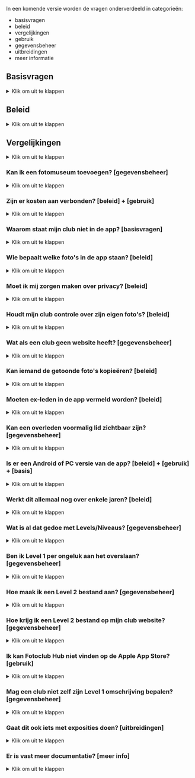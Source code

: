 In een komende versie worden de vragen onderverdeeld in categorieën:
- basisvragen
- beleid
- vergelijkingen
- gebruik
- gegevensbeheer
- uitbreidingen
- meer informatie

## Basisvragen

<details><summary>Klik om uit te klappen</summary></p>
    
### Wat doet de app? [basisvragen]

<details><summary>Klik om uit te klappen</summary></p>
De omschrijving in de Apple App Store luidt:</p>

> De app toont geselecteerd werk van leden van fotoclubs. 
>
> De app dient dus als een permanente online tentoonstelling van de leden van diverse fotoclubs.
> Een gebruiker kan een club vinden door te bladeren, zoeken op naam of via de interactieve landkaarten.
> Clubleden zijn te vinden door te bladeren, te zoeken op naam of trefwoord en via de lijsten met clubleden.
>
> Clubs kunnen zichzelf toevoegen door het online plaatsen van een lijst met hun leden. In een aparte stap kan de club links naar geselecteerde foto's per lid aanbieden.
> Met deze gegevens kan een zuster macOS app portfolio pagina's voor bestaande websites automatisch genereren.
> Beide apps staan op GitHub.
</details></p>

### Waarom is de app gemaakt? [basisvragen]

<details><summary>Klik om uit te klappen</summary></p>

Fotografen worden lid van een fotoclub om hun werk aan elkaar te laten zien.
Dat zien en gezien-worden lukt prima _binnen_ de club doordat de leden om de paar weken bijeen komen.</p>

Zichtbaarheid van werk _buiten_ de club gaat vooral via exposities en de website van de club.
Ze zijn complementair. In tegenstelling tot exposities, loopt bezoek aan de website al jaren terug.
Vooral omdat kleine websites over het algemeen steeds minder aandacht krijgen:
je moet ze vinden, er zijn teveel van,
en de inhoud veranderd meestal vrij zelden. Een neerwaardse spiraal dus.
Ofwel, de aandacht van gebruikers is verschoven naar grote websites
(zoals Nos.nl of Petapixel.com, met hun teams van betaalde redacteuren en schrijvers)
en social media platforms zoals Facebook of Twitter/X die dienen als (extreem druk) digitaal dorpsplein.</p>

Vandaar dat er voor fotoclubs een behoefte leek aan een tussenvorm tussen de "vrijwel verlaten" van de websites van vroeger
en de "doom scrolling" en "Times Square" van de druk bezochte social media.
Met als doel om de het fotowerk van clubs onderling te delen, en een laagdrempelige ingang te bieden aan fotoliefhebbers in het algemeen.
Maar je kunt het ook als tussenvorm zien tussen de lokale bijeenkomsten van fotoclubs en de grote wereld van Social Media waar je ervan uitgaat dat je de ander nooit _in real life_ zult tegenkomen.

Men kan de app dus zien als een online museum voor de amateurfotografie dat altijd open is, 
Waar je in kunt rondlopen in een rustige omgeving, met nadruk op de foto's en hun makers.
Maar in tegenstelling tot een museum, kan het dienen als streekmuseum: een landkaart maakt duidelijk welke clubs dichtbij zijn en welke niet.
</details></p>
</details></p>

## Beleid

<details><summary>Klik om uit te klappen</summary></p>

### Is de app alleen voor Nederland? [beleid]

<details><summary>Klik om uit te klappen</summary></p>
De nadruk ligt voorlopig op Nederland. Maar de app is wereldwijd te gebruiken.
De app ondersteunt bijvoorbeeld zowel Nederlands als Engels. In het Engels heet de app "Photo Club Hub" ipv "Fotoclub Hub".
</details></p>

### Moet een club lid zijn van de Fotobond? [beleid]

<details><summary>Klik om uit te klappen</summary></p>
De app kan prima omgaan met clubs die geen lid zijn van de Fotobond.
Er zijn voorbeelden te vinden op de landkaarten.
Buitenlandse club zouden per definitie geen lid van de (Nederlandse) Koninklijke Fotobond zijn.
</details></p>

### Waarom staan er fotomusea in? [beleid]

<details><summary>Klik om uit te klappen</summary></p>
Omdat het vrij eenvoudig kon, goed samenging met de landkaartjes, en nuttig kon zijn voor sommige gebruikers.
</details></p>
</details></p>

## Vergelijkingen

<details><summary>Klik om uit te klappen</summary></p>

### Hoe verschilt dit van een clubwebsite? [vergelijkingen]

<details><summary>Klik om uit te klappen</summary></p>
Een website vereist dat de gebruiker _zelf_ initiatief onderneemt om informatie te zoeken.
Dat werkt goed bij gerichte vragen over b.v. openingstijden of koopjes.
Maar werkt bij relatief kleine sites niet goed: om op de hoogte te blijven moet je meerdere sites handmatig
aflopen - en vaak blijkt er niets veranderd te zijn. Het gevolg is weinig bezoekers (behalve rond de expo). 
Wat het weer minder aantrekkelijk maakt om de site bij te werken. Wat leidt tot nog minder bezoekers.</p>

De klassieke "statische" websites worden qua aandacht vervangen door grotere "dynamische" sites.
Dit kan je in dit geval oplossen door
- het nieuws van meerdere clubs op 1 plek te bundelen zodat er altijd wel wat nieuws te vinden is
- veranderingen makkelijk vindbaar te maken (b.v. nieuwste foto per fotograaf tonen)
- optie om proactief te melden wanneer er relevant nieuws binnengekomen is (instelbare notificaties).
</details></p>

### Hoe verschilt dit van social media zoals Facebook of Instagram? [vergelijkingen]

<details><summary>Klik om uit te klappen</summary></p>
Er bestaan manieren om automatisch veranderingen in websites op te sporen (RSS).
Maar grosso modo is nieuws inmiddels het domein van de grote klassieke media (nos.nl) 
en van social media zoals Facebook, Instagram, enz.

Ten eerste gebeurt er altijd wat, en probeert je (vaak te hardnekkig) te leiden naar nieuws dat jij interessant kan vinden.

Een speciaal platform voor fotoclubs heeft, b.v. vergeleken met Instragram, heeft voordeel dat het er rustiger is.
Dat is vooral belangrijk bij een kunstvorm zoals fotografie:
bij een expositie wil je liever een museumsfeer hebben dan een druk marktplein waar iedereen en alles om aandacht schreeuwt. 

Concreet betekent dit:

- alleen fotografie als kunstvorm (dus geen foto's van de zakenlunch of kat)
- aandacht voor de fotoclubs
- galerie-achtige weergave zodat de foto's tot hun recht komen (dus geen reclame of wereldnieuws)
</details></p>

### Hoe verschilt dit van een online fotoclub zoals Glass.photo? [vergelijkingen]

<details><summary>Klik om uit te klappen</summary></p>
[Glass.photo](www.glass.photo) ziet fotografen als een individu - maar je kunt Glass zien als 1 grote fotoclub.
Vergeleken met Glass, heeft Photo Club Hub...

- geen jaarlijks abonnement en bijbehorend inlogscherm. Glass heeft enkele werknemers en maakt dus significante kosten.
- geen kopieën van de foto's. Foto's en ledenlijst staan bij de clubs.
- geen mogelijkheid om via de app commentaar op andermans foto's te geven. Dus ook geen moderatie nodig.
- voor de komende tijd een nadruk op Nederlandse gebruikers. Glass is internationaal en Engelstalig, al zitten de oprichters in Amsterdam.
- nog geen mogelijkheid om individuen of clubs te "volgen". Maar dat zal bij voldoende gebruik nodig worden.
</details></p>
</details></p>

### Kan ik een fotomuseum toevoegen? [gegevensbeheer]

<details><summary>Klik om uit te klappen</summary></p>
Ja. Dat doe je door de Level 1 lijst uit te breiden.
Graag alleen musea toevoegen die duidelijk voor fotografie interessant zijn.</p>

In principe zouden alle Nederlandse fotografie musea er al op de Level 1 lijst moeten staan.
Er staan momentaal alleen enkele bekende Fotomusea in bijvoorbeeld Duitsland, VS en Japan in.
</details></p>

### Zijn er kosten aan verbonden? [beleid] + [gebruik]

<details><summary>Klik om uit te klappen</summary></p>
Niet of nauwelijks. De Photo Club Hub en Photo Club Hub HTML software is gratis en blijft gratis.
En zijn geen kosten voor centrale opslag of rekenkracht: er is geen noemenswaardige centrale infrastructuur.</p>

Als we ervan uitgaan dat een club vrijwel altijd een website heeft en een lid heeft met Lightroom Classic, dan blijft
als enige bekende kostenpost een eenmalige aanschaf van een LR plug-in ([Juicebox Pro](https://www.juicebox.net)).
Er kan gekeken worden gekeken worden of er een gratis alternatief afdoende is 
(LR wordt geleverd met enkele web plug-ins, Juicebox zelf heeft een 'Lite' versie).
Zelf bouwen van een alternatief voor die plug-in is in principe mogelijk maar niet eenvoudig: dat hangt dus op het
vinden van een vrijwilliger die het kan en ertoe bereid is.
Er kan ook gekeken worden of de plug-in kosten voor dit doel eenmalig centraal afkoopbaar zijn.
</details></p>

### Waarom staat mijn club niet in de app? [basisvragen]

<details><summary>Klik om uit te klappen</summary></p>
De app is "open". Je kunt zelf een club toevoegen. Hier komen stapsgewijs instructies voor.</p>
    
De vrijwel volledige lijst met clubs in Brabant-Oost staat erin als demo en om het proces op te starten:
dat scheel alvast 1 van de 3 stappen.
</details></p>

### Wie bepaalt welke foto's in de app staan? [beleid]

<details><summary>Klik om uit te klappen</summary></p>
De individuele clubs.</p>

Zo kan je bijvoorbeeld ervoor kiezen dat foto's van alle clubexposities 
en individuele exposities van de afgelopen jaren te zien zijn.
Maar je kunt ook afspreken dat iedere fotograaf zelf foto's uitkiest voor zijn/naar portfolio in de app. Of een combinatie.
De app gaat er in principe wel van uit dat de foto's geselecteerd zijn.
Dus eerder tien dan honderd foto's per fotograaf per jaar. Dat heb je zo met exposeren: keuzes maken.
</details></p>

### Moet ik mij zorgen maken over privacy? [beleid]

<details><summary>Klik om uit te klappen</summary></p>
Nee. Een club beheert zijn eigen gegevens. En die gegevens staan opgeslagen op de club website en worden door de club geleverd en onderhouden.
De gegevens waar het hier om gaat zijn meestal al op bestaande websites te zien: namen van leden, een selectie van foto's, leden van het bestuur.
Dus nu zijn diezelfde gegevens omgezet in een voor software leesbaar formaat, zodat ze op een consistente, uniforme manier getoond kunnen worden.

De meeste velden zijn optioneel. Dus een club is niet gedwongen om b.v. te linken naar hun website, of aan te geven wie in het bestuur zit.
Verder doet de app niet aan postadressen, e-mailadressen of telefoonnummers van leden. Die zijn niet optioneel: de app ondersteunt ze niet.
Zelfs het postadres van de thuisbasis van de club is optioneel. Het is opgeslagen als GPS coordinaten, die je kunt afronden of 
naar b.v. naar een dorpsplein of station kan laten wijzen.
</details></p>

### Houdt mijn club controle over zijn eigen foto's? [beleid]

<details><summary>Klik om uit te klappen</summary></p>
Ja. Er worden geen kopieën getrokken van de foto's. De foto's staan op de website van de club.
Technisch wordt er alleen naar "gelinkt".
En zelfs de lijsten met linkjes naar foto's staan op de website van de club, en dus _niet_ op een centrale server. 
Dit is dus niet vergelijkbaar met foto's delen via Facebook, Instagram, Flickr, X, enz.
Social media trekt dus een kopie, en probeert zich vaak rechten toe te eigenen op foto's in ruil voor het gebruik van hun dienst.
Deze app is daarentegen expliciet ontwerpen zodat de club/fotograaf volledige controle houdt: 
er worden geen kopieën van foto's of data gemaakt, er is geen centrale server, 
en de software is gratis en openbaar ("open source").</p>

Voorbeeld: de foto's en lijsten met foto's van Fotogroep De Gender komen† op www.fcDeGender.nl te staan.
Dat is de bestaande website van de club.
En op die website stonden altijd al de namen van de leden, en geselecteerde foto's per lid.
Je zou kunnen zeggen dat je met hander gereedschap hetzelfde doet als vroeger.
Op een manier dat enkele problemen met bestaande websites ondervangt door gebruik te maken van wat modernere techniek.

Het is overigens zelfs mogelijk om "de foto's van Jan" eventueele bij Jan zelf neer te zetten. Wij verwachten dat dit niet
veel gebruikt zal worden, en raden aan om het vooral in het begin simpel te houden.

† Als test staan de foto's van De Gender even op een andere (mijn privé) server. Maar dat is tijdelijk: het is beter voor het beheer als een club dat zelf doet, en het is
onwenselijk als tientallen of honderden clubs afhankelijk worden van een enkele server ("single point of failure"). 
En verder heeft een centrale server natuurlijk maar beperkte ruimte. 
De meeste clubs zijn al gewend om een internet leverancier te betalen
voor opslagruimte, bandbreedte, domeinnaam en het in de lucht houden van hun website.
Dus dit zou normaal geen extra kosten met zich meebrengen. Zie volgend punt:
</details></p>

### Wat als een club geen website heeft? [gegevensbeheer]

<details><summary>Klik om uit te klappen</summary></p>
Weet ik niet precies. Het overgrote deel van de clubs heeft al een website (= iets waar je bestanden kan ophalen via een webadres zoals "http//www.mijnclub.nl/..."). Per niveau:

- Level 1 vereist geen eigen website. De informatie zit in een centraal bestand.
- Level 2 kost vrijwel geen opslag. Makkelijk om een vrijwilliger te vinden die 1 enkel bestandje online wil zetten. Instructies hiervoor volgen.
- Level 3 is wat lastiger, maar opslag bij een bevriende club is misschien bespreekbaar. Of een [gratis website leverancier](https://www.techradar.com/web-hosting/best-free-web-hosting) vinden.
Ik denk niet dat wij instructies gaan maken voor "hoe maak ik een website" (doen de hosting providers). Maar we kunnen wel voorbeeldinstructies gemaakt door een club delen.
</details></p>

### Kan iemand de getoonde foto's kopieëren? [beleid]

<details><summary>Klik om uit te klappen</summary></p>
Dat is niet helemaal tegen te gaan: alle online plaatjes die zichtbaar zijn, kan je een screenshot van maken.
Maar het is hier wel opgezet om kopieëren zo lastig mogelijk te maken. Bij mijn procedé hiervoor...

- rechtsklikken en "Save as.." is in de software geblokeerd.
- de foto bevat zichtbaar de naam van de maker in de linkeronderhoek
- de foto bevat digitaal en onzichtbaar (in het EXIF copyright veld) de naam van de maker

Dit is overigens vergelijkbaar met wat je kan doen met een traditionele website.
</details></p>

### Moeten ex-leden in de app vermeld worden? [beleid]

<details><summary>Klik om uit te klappen</summary></p>

Nee. Maar de app is zo gemaakt dat het kan.
Vaak wordt dat gewaardeerd (b.v. als iemand 20 jaar lid was, en wegens gezondheidsredenen niet meer meedoet met "zijn" club).
"In de app blijven of niet" kan per lid besloten worden. Of per club. Het is wel verstandig om dit met het lid zelf af te stemmen.
Technisch kan een **gebruiker** van de app ook nog eens kiezen of ex-leden getoond worden.
En kan iedere club zelf een beleid op dit punt beslissen: als de club de gegevens niet aanlevert, zijn ze uiteraard niet te zien.
Meer details zijn hieronder te vinden.
</details></p>

### Kan een overleden voormalig lid zichtbaar zijn? [gegevensbeheer]

<details><summary>Klik om uit te klappen</summary></p>
Als een club zijn gegevens niet onderhoudt, zal dit op termijn bij ieder lid gebeuren. 
Het internet heeft hier nog geen goede oplossing voor. 
Zo kan het op Facebook gebeuren dat een overledene - met de beste bedoelingen - felicitaties krijgt op zijn/haar verjaardag.
    
Het "zomaar" verwijderen van iemand kan heel pijnlijk zijn voor nabestaanden die de herinnering in ere willen houden.
Maar "zomaar" aanhouden kan soms ook pijnlijk zijn. 
Wij raden dus de clubs 3 basisregels aan:

    1. stem af met de betrokkene.
    2. als de belanghebbenden onbereikbaar zijn, verwijder de gegevens.
    3. probeer de app up to date te houden t.a.v. het onderscheid lid / ex-lid / overledene.

Voor de app betekent dit dat de verantwoording voor de inhoud volledig bij de clubs liggen. 
En indien een complete club onverhoopt opgeheven wordt, verdwijnt die club vroeger of later uit de app
doordat ze de rekening voor hun club website niet meer betalen.
</details></p>

### Is er een Android of PC versie van de app? [beleid] + [gebruik] + [basis]

<details><summary>Klik om uit te klappen</summary></p>
De app versie ondersteunt om praktische redenen de iPhone en iPad.
Maar er zijn genoeg andere doelgroepen. Dus is er een zogenaamde "webversie" in ontwikkeling.
Die bekijk je in je browser (Chrome, Edge, Safari...) en denkt dus zowel PC/Mac gebruikers als alle merken smartfoons af.
Die webversie bestaat uit HTML pagina's die toegevoegen kunnen worden aan een bestaande website (b.v. Wordpress).</p>

De software voor de webversie heet "Photo Club Hub HTML" (en) danwel "Fotoclub Hub HTML" (nl). 
Hiermee kan een website beheerder pagina's automatisch aanmaken vanuit _dezelfde_ databestanden
die gebruikt worden voor "Fotoclub Hub" app.
[Hier](http://www.vdhamer.com/fgDeGender/) is een vroege testversie van een dergelijke, genereerde mini-site.
Dit voorkomt dubbel werk bij het bijhouden van zowel app als website. 
Foto Club Hub HTML genereert dus een ledenlijst met links naar de portfolio's van de clubleden.
</details></p>

### Werkt dit allemaal nog over enkele jaren? [beleid]

<details><summary>Klik om uit te klappen</summary></p>
Bij een bedrijf (b.v. Adobe) mag je aannemen dat alles minstens 10 jaar ondersteund wordt. Men betaalt er tenslotte voor, 
en het is de verantwoordelijkheid van Adobe om voor continuïteit te zorgen zolang ze een redelijke winst maken.
Maar een harde garantie is er niet.

Hier ligt dit anders: de broncode is openbaar ("open source"), zodat het in principe nooit verloren kan gaan.
Maar de software heeft zo nu en dan onderhoud nodig. En gebruikers hopen vaak op uitbreidingen en vernieuwingen.
Softwareonderhoud en uitbouw vergt in software nogal wat specialistische kennis en is dus normaal voor een club onbetaalbaar.

Aangezien er geen budget is, streven wij ernaar dat er straks voldoende gebruikers zijn dat er meer vrijwillers komen die bereid zijn
incidenteel en zonder vergoeding aan de software te sleutelen. Bijvoorbeeld omdat ze een idee hebben en het zelf kunnen helpen realiseren.
Dat staat of valt bij het kunnen opbouwen van een groepje techneuten die dat kunnen en willen. Ze hoeven niet op dezelfde plek of zelfs in hetzelfde land te zitten.
Bij gebruik door bijvoorbeeld 100 clubs is er kans dat er toevallig iemand (b.v. student) tussenzit die mee zou kunnen helpen.
Dit _kan_ gaan sneeuwballen: meer ontwikkelaars > meer functionaliteit > meer gebruikers > meer kans op ontwikkelaars. Of niet. Geen harde garantie.
Maar er is wel de ambitie om dit op deze manier op te lossen.

Voor een club hoeft deze continuïteitsvraag geen drama te zijn: de investering per club om gegevens aan te leveren zijn heel beperkt.
Zeg maar vergelijkbaar met een andere verbeteringsactie rondom de club website.
</details></p>

### Wat is al dat gedoe met Levels/Niveaus? [gegevensbeheer]

<details><summary>Klik om uit te klappen</summary></p>
Een club kan meedoen op Level 1, 2 of 3. 

- Op Level 1 weet de app alleen dat de club bestaat en waar de club zit.
- Level 2 voegt hier een lijst met clubleden aan toe. 
- Level 3 voegt hier portfolio's met foto's aan toe.

Een club kan deze stappen op zijn gemak uitvoeren. Op Level 2 toont de app de lijst met leden (en op Level 1 niet).
Op level 3 kan je door portfolio's bladeren (en op Level 1 en 2 niet).

De ingebouwde documentatie in de app legt dit wat verder uit. De GitHub site bevat voorbeelden van de invoerbestanden
en een gedetailleerde uitleg wat ieder stukje informatie betekent ([GitHub](https://github.com/vdhamer/Photo-Club-Hub)).
</details></p>

### Ben ik Level 1 per ongeluk aan het overslaan? [gegevensbeheer]

<details><summary>Klik om uit te klappen</summary></p>
Misschien. Voor de clubs in regio Noord Brabant - Oost hebben wij de Level 1 gegevens voor alle ons bekende clubs ingevoerd.
Andere clubs kunnen dus zelf hun Level 1 gegevens bij ons aanleveren. Gelukkig stelt Level 1 heel weinig voor: vooral de naam, gemeente, en GPS coordinaten.
Plus liefst (niet verplicht) een enkele zin over iets wat er speciaal is aan de club.
</details></p>

### Hoe maak ik een Level 2 bestand aan? [gegevensbeheer]

<details><summary>Klik om uit te klappen</summary></p>
Hier is een apart stappenplan met instructies voor: [tinyurl.com/Level2aanmaken](https://tinyurl.com/Level2aanmaken).
Er is ook een engelstalige versie hiervan: [tinyurl.com/Level2aanmaken](https://tinyurl.com/Level2creation).
</details></p>

### Hoe krijg ik een Level 2 bestand op mijn club website? [gegevensbeheer]

<details><summary>Klik om uit te klappen</summary></p>
    
Hier komt apart stappenplan met instructies voor. Voor de eerste clubs willen wij _tijdelijk_ het bestand wel op een eigen server zetten.

Globale instructies: je kunt via Dashboard > Media bestanden uploaded naar Wordpress.
Dan moet je de URL bewaren (omdat het Level 1 bestand doorverwijst naar de locatie van het Level 2 bestand).

Vermoedelijk bevat WordPress en beveiliging om vooral plaatjes en video te uploaded. En dus een JSON bestand weigert.
Daarvoor heb je een Wordpress plug-in nodig. Bijvoorbeeld [https://wordpress.org/plugins/mime-types-plus/](https://wordpress.org/plugins/mime-types-plus/)
</details></p>

### Ik kan Fotoclub Hub niet vinden op de Apple App Store? [gebruik]

<details><summary>Klik om uit te klappen</summary></p>
Op het buitenland heet de app "Photo Club Hub" (engels) in plaats van "Fotoclub Hub" (Nederlands).
Je kunt op een buitenlandse App Store aangewezen zijn als je een tijd in het buitenland gewoond hebt.
In alle gevallen krijg je precies dezelfde app. De app kiest automatisch de juiste taal bij het opstarten.
</details></p>

### Mag een club niet zelf zijn Level 1 omschrijving bepalen? [gegevensbeheer]

<details><summary>Klik om uit te klappen</summary></p>
Graag. Het kan automatisch door de `remark` voor de club aan de bovenkant van een Level 2 bestand te vullen met de gewenste tekst.
Dat Level 2 bestand staat in principe onder beheer van de club (terwijl Level 1 centraal staat).
Hiermee wordt de `remark` op Level 1 in de app vervangen door de betere `remark` op Level 2.
Dit zou ook moeten werken voor `latitude` en `longitude` (GPS coordinaten).

Graag ons op dergelijke wijzigingen op club-niveau attenderen: dan corrigeren wij toch ook het Level 1 bestand.
</details></p>

### Gaat dit ook iets met exposities doen? [uitbreidingen]
<details><summary>Klik om uit te klappen</summary></p>
Ja. Er is een begin aan gemaakt ([voorproefje](http://www.vdhamer.com/fgDeGender/expo2024/)).
Het gaat dan om de foto's van clubexposities te tonen _na afloop_ van de fysieke expositie.
</details></p>

### Er is vast meer documentatie? [meer info]

<details><summary>Klik om uit te klappen</summary></p>
Vast wel. Zie tabel:
    
| Titel  | Link | Nederlands | Engels  |
| ----------- | ----------- | :---: | :---: |
| Een level2.json bestand aanmaken voor een club | [tinyurl.com/Level2aanmaken](https://tinyurl.com/Level2aanmaken) | ✓ | |
| Creating a new level2.json file for your club | [tinyurl.com/Level2creation](https://tinyurl.com/Level2creation) | | ✓ |
| Readme Photo Club Hub | [link](https://github.com/vdhamer/Photo-Club-Hub/blob/main/.github/README.md) | | ✓ |
| Readme Photo Club Hub HTML | [link](https://github.com/vdhamer/Photo-Club-Hub-HTML/blob/main/.github/README.md) | | ✓ |
| Interne readme in Photo Club Hub app | ingebouwd | ✓ | ✓ |
| Powerpoint presentatie | [download](https://github.com/vdhamer/Photo-Club-Hub/raw/refs/heads/main/Photo%20Club%20Hub/Documentation/Photo%20Club%20Hub.pptx) | ✓ | |
| FAQ (dit document) | [tinyurl.com/fchFAQnl](https://tinyurl.com/fchFAQnl) | ✓ | |
</details></p>
